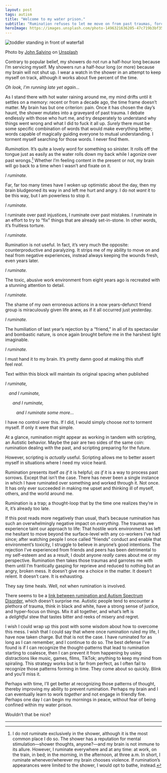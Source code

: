 ```yaml
---
layout: post
tags: autism
title: "Welcome to my water prison."
subtitle: "Rumination refuses to let me move on from past traumas, forcing me to relive them over and over and over again."
heroImage: https://images.unsplash.com/photo-1496321636205-47c719b3bf35?q=80&w=1335&auto=format&fit=crop&ixlib=rb-4.1.0&ixid=M3wxMjA3fDB8MHxwaG90by1wYWdlfHx8fGVufDB8fHx8fA%3D%3D
---
```


![toddler standing in front of waterfall](https://images.unsplash.com/photo-1496321636205-47c719b3bf35?q=80&w=1335&auto=format&fit=crop&ixlib=rb-4.1.0&ixid=M3wxMjA3fDB8MHxwaG90by1wYWdlfHx8fGVufDB8fHx8fA%3D%3D)
<div class="caption">Photo by <a href="https://unsplash.com/@jsalvino">John Salvino</a> on <a href="https://unsplash.com/photos/toddler-standing-in-front-of-water-formation-1PPpwrTNkJI">Unsplash</a></div>

Contrary to popular belief, my showers do not run a half-hour long because I’m servicing myself. My showers run a half-hour long (or more) because my brain will not shut up. I wear a watch in the shower in an attempt to keep myself on track, although it works about five percent of the time.

_Oh look, I’m running late yet again…_

As I stand there with hot water raining around me, my mind drifts until it settles on a memory: recent or from a decade ago, the time frame doesn’t matter. My brain has but one criterion: pain. Once it has chosen the day’s haunt, the shower mutates into a graveyard of past trauma. I debate endlessly with those who hurt me, and try desperately to understand why things went wrong and what I did to fuck it all up. _Surely_ there must be some specific combination of words that would make everything better; words capable of magically guiding everyone to mutual understanding. I torment myself searching for those words. I never find them.

_Rumination_. It’s quite a lovely word for something so sinister. It rolls off the tongue just as easily as the water rolls down my back while I agonize over past wrongs.[^1] Whether I’m feeling content in the present or not, my brain will go back to a time when I wasn’t and fixate on it.

_I ruminate._

Far, far too many times have I woken up optimistic about the day, then my brain bludgeoned its way in and left me hurt and angry. I do not _want_ it to be this way, but I am powerless to stop it.

_I ruminate._

I ruminate over past injustices, I ruminate over past mistakes. I ruminate in an effort to try to “fix” things that are already set-in-stone. In other words, it’s fruitless torture.

_I ruminate._

Rumination is not useful. In fact, it’s very much the opposite: counterproductive and paralyzing. It strips me of my ability to move on and heal from negative experiences, instead always keeping the wounds fresh, even years later.

_I ruminate._

The toxic, abusive work environment from eight years ago is recreated with a stunning attention to detail.

_I ruminate._

The shame of my own erroneous actions in a now years-defunct friend group is miraculously given life anew, as if it all occurred just yesterday.

_I ruminate._

The humiliation of last year’s rejection by a “friend,” in all of its spectacular and bombastic nature, is once again brought before me in the harshest light imaginable.

_I ruminate._

I must hand it to my brain. It’s pretty damn good at making this stuff feel _real_.

Text within this block will maintain its original spacing when published

_I ruminate,_

&nbsp;&nbsp;&nbsp;_and I ruminate,_

&nbsp;&nbsp;&nbsp;&nbsp;&nbsp;&nbsp;_and I ruminate,_

&nbsp;&nbsp;&nbsp;&nbsp;&nbsp;&nbsp;&nbsp;&nbsp;&nbsp;_and I ruminate some more..._

I have no control over this. If I did, I would simply choose _not_ to torment myself. If only it were that simple.

At a glance, rumination might appear as working in tandem with scripting, an Autistic behavior. Maybe the pair are two sides of the same coin: rumination dealing with the past, and scripting preparing for the future.

However, scripting is _actually_ useful. Scripting allows me to better assert myself in situations where I need my voice heard.

Rumination presents itself _as if_ it is helpful; _as if_ it is a way to process past sorrows. Except that isn’t the case. There has never been a single instance in which I have ruminated over something and worked through it. Not once. It has only ever succeeded in making me upset and thinking ill of myself, others, and the world around me.

Rumination is a trap; a thought-loop that by the time one realizes they’re in it, it’s already too late.

If this post reads more negatively than usual, that’s because rumination has such an overwhelmingly negative impact on _everything_. The traumas we experience taint our approach to life: That hostile work environment has left me hesitant to move beyond the surface-level with any co-workers I’ve had since; after watching people I once called “friends” conduct and enable that environment’s toxicity, I struggle to believe in anyone’s good intentions. The rejection I’ve experienced from friends and peers has been detrimental to my self-esteem and as a result, I doubt anyone _really_ cares about me or my perspective. Rumination then takes those traumas and garrotes me with them until I’m frantically gasping for reprieve and reduced to nothing but an angry, broken mess. It doesn’t give me a choice in the matter. It doesn’t relent. It doesn’t care. It is exhausting.

They say time heals. Well, not when rumination is involved.

There seems to be a [link between rumination and Autism Spectrum Disorder](https://www.ncbi.nlm.nih.gov/pmc/articles/PMC6070295/), which doesn’t surprise me. Autistic people tend to encounter a plethora of trauma, think in black and white, have a strong sense of justice, and hyper-focus on things. Mix it all together, and what’s left is a _delightful_ stew that tastes bitter and reeks of misery and regret.

I wish I could wrap up this post with some wisdom about how to overcome this mess. I wish that I could say that where once rumination ruled my life, I have now taken charge. But that is not the case. I have ruminated for as long as I can remember, and I continue to do so. The best defense I’ve found is if I can recognize the thought-patterns that lead to rumination starting to coalesce, then I can prevent it from happening by using distractions like music, games, films, TikTok; anything to keep my mind from spiraling. This strategy works but is far from perfect, as I often fail to recognize those patterns forming in time. They come about so quickly. Blink and you’ll miss it.

Perhaps with time, I’ll get better at recognizing those patterns of thought, thereby improving my ability to prevent rumination. Perhaps my brain and I can eventually learn to work _together_ and not engage in friendly fire. Perhaps one day I can begin my mornings in peace, without fear of being confined within my water prison.

Wouldn’t that be nice?
- - -
[^1]: I do not ruminate exclusively in the shower, although it is the most common place I do so. The shower has a reputation for mental stimulation—shower thoughts, anyone?—and my brain is not immune to its allure. However, I ruminate everywhere and at any time: at work, on the train, in bed; in the morning, in the afternoon, at three a.m. In short, I ruminate whenever/wherever my brain chooses violence. If rumination’s appearances were limited to the shower, I would opt to bathe, instead.
